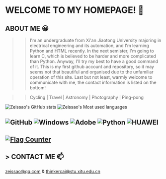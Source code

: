 # WELCOME TO MY HOMEPAGE! 👋 
## ABOUT ME 😀
>> I'm an undergraduate from Xi'an Jiaotong University majoring in electrical engineering and its automation, and I'm learning Python and HTML recently. In the next semister, I'm going to learn C, which is believed to be harder and more complicated than Python. Anyway, I'll try my best to have a good command of it. This is my first github account and repository, so it may seems not that beautiful and organised due to the unfamiliar operation of this site. Last but not least, warmly welcome to communicate with me, the contact information is listed on the bottom!         
  
>> Cycling  |  Travel  |  Astronomy  |  Photography  |  Ping-pong    

![Zeissao's GitHub stats](https://github-readme-stats.vercel.app/api?username=zeissao&show_icons=true&bg_color=0,E66346,904E95&title_color=FFFFFF&text_color=FFFFFF&icon_color=FFFFFF&hide_border=True)
![Zeissao's Most used languages](https://github-readme-stats.vercel.app/api/top-langs/?username=zeissao&langs_count=10&layout=compact)   
## ![GitHub](https://img.shields.io/badge/GitHub-black?logo=github) ![Windows](https://img.shields.io/badge/Windows-blue?logo=Windows) ![Adobe](https://img.shields.io/badge/Adobe-red?logo=Adobe) ![Python](https://img.shields.io/badge/Python-green?logo=Python) ![HUAWEI](https://img.shields.io/badge/HUAWEI-red?logo=HUAWEI)
## <a href="https://info.flagcounter.com/Rybv"><img src="https://s04.flagcounter.com/map/Rybv/size_m/txt_000000/border_CCCCCC/pageviews_1/viewers_0/flags_0/" alt="Flag Counter" border="0"></a>
## > CONTACT ME 📫
zeissao@qq.com & thinkercai@stu.xjtu.edu.cn
